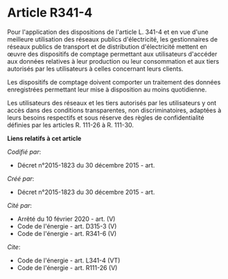 # Article R341-4

Pour l'application des dispositions de l'article L. 341-4 et en vue d'une meilleure utilisation des réseaux publics
d'électricité, les gestionnaires de réseaux publics de transport et de distribution d'électricité mettent en œuvre des
dispositifs de comptage permettant aux utilisateurs d'accéder aux données relatives à leur production ou leur consommation et
aux tiers autorisés par les utilisateurs à celles concernant leurs clients. 

Les dispositifs de comptage doivent comporter un traitement des données enregistrées permettant leur mise à disposition au
moins quotidienne. 

Les utilisateurs des réseaux et les tiers autorisés par les utilisateurs y ont accès dans des conditions transparentes, non
discriminatoires, adaptées à leurs besoins respectifs et sous réserve des règles de confidentialité définies par les articles
R. 111-26 à R. 111-30.

**Liens relatifs à cet article**

_Codifié par_:

  - Décret n°2015-1823 du 30 décembre 2015 - art.

_Créé par_:

  - Décret n°2015-1823 du 30 décembre 2015 - art.

_Cité par_:

  - Arrêté du 10 février 2020 - art. (V)
  - Code de l'énergie - art. D315-3 (V)
  - Code de l'énergie - art. R341-6 (V)

_Cite_:

  - Code de l'énergie - art. L341-4 (VT)
  - Code de l'énergie - art. R111-26 (V)
